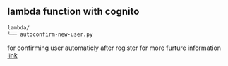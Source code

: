 ## lambda function with cognito
```bash
lambda/
└── autoconfirm-new-user.py
```
for confirming user automaticly after register
for more furture information [link](https://docs.aws.amazon.com/cognito/latest/developerguide/user-pool-lambda-pre-sign-up.html#aws-lambda-triggers-pre-registration-example-2)
